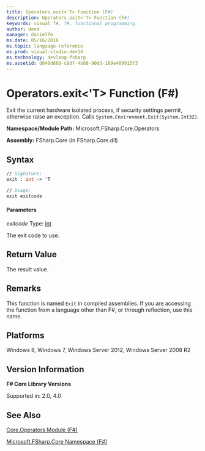 ```yaml
---
title: Operators.exit<'T> Function (F#)
description: Operators.exit<'T> Function (F#)
keywords: visual f#, f#, functional programming
author: dend
manager: danielfe
ms.date: 05/16/2016
ms.topic: language-reference
ms.prod: visual-studio-dev14
ms.technology: devlang-fsharp
ms.assetid: d840d660-c8df-4b68-90dd-169e409915f3
---
```


# Operators.exit<'T> Function (F#)

Exit the current hardware isolated process, if security settings permit, otherwise raise an exception. Calls `System.Environment.Exit(System.Int32)`.

**Namespace/Module Path:** Microsoft.FSharp.Core.Operators

**Assembly:** FSharp.Core (in FSharp.Core.dll)


## Syntax

```fsharp
// Signature:
exit : int -> 'T

// Usage:
exit exitcode
```

#### Parameters
*exitcode*
Type: [int](https://msdn.microsoft.com/library/025d5455-3622-4ea5-9573-3ecbd4ee1375)


The exit code to use.

## Return Value

The result value.

## Remarks
This function is named `Exit` in compiled assemblies. If you are accessing the function from a language other than F#, or through reflection, use this name.

## Platforms
Windows 8, Windows 7, Windows Server 2012, Windows Server 2008 R2

## Version Information
**F# Core Library Versions**

Supported in: 2.0, 4.0

## See Also
[Core.Operators Module &#40;F&#35;&#41;](Core.Operators-Module-%5BFSharp%5D.md)

[Microsoft.FSharp.Core Namespace &#40;F&#35;&#41;](Microsoft.FSharp.Core-Namespace-%5BFSharp%5D.md)
